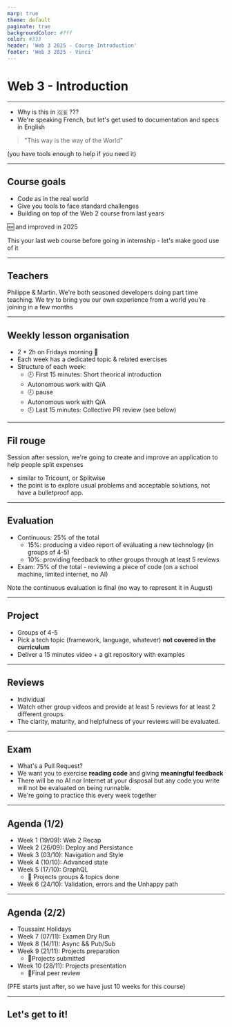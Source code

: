 ```yaml
---
marp: true
theme: default
paginate: true
backgroundColor: #fff
color: #333
header: 'Web 3 2025 - Course Introduction'
footer: 'Web 3 2025 - Vinci'
---
```


# Web 3 - Introduction

---

- Why is this in :uk: ???
- We're speaking French, but let's get used to documentation and specs in English

> "This way is the way of the World"

(you have tools enough to help if you need it)

---

## Course goals

- Code as in the real world
- Give you tools to face standard challenges
- Building on top of the Web 2 course from last years

:new: and improved in 2025

This your last web course before going in internship - let's make good use of it

---

## Teachers

Philippe & Martin.
We're both seasoned developers doing part time teaching.
We try to bring you our own experience from a world you're joining in a few months

---

## Weekly lesson organisation

- 2 \* 2h on Fridays morning :rooster:
- Each week has a dedicated topic & related exercises
- Structure of each week:
  - 🕗 First 15 minutes: Short theorical introduction
  - Autonomous work with Q/A
  - 🕗 pause
  - Autonomous work with Q/A
  - 🕗 Last 15 minutes: Collective PR review (see below)

---

## Fil rouge

Session after session, we're going to create and improve an application to help people split expenses 

- similar to  Tricount, or Splitwise
- the point is to explore usual problems and acceptable solutions, not have a bulletproof app.


---

## Evaluation

- Continuous: 25% of the total 
  -  15%: producing a video report of evaluating a new technology (in groups of 4-5)
  -  10%: providing feedback to other groups through at least 5 reviews
- Exam: 75% of the total - reviewing a piece of code (on a school machine, limited internet, no AI)

Note the continuous evaluation is final (no way to represent it in August)

---

## Project

- Groups of 4-5
- Pick a tech topic (framework, language, whatever) **not covered in the curriculum**
- Deliver a 15 minutes video + a git repository with examples

---

## Reviews

- Individual
- Watch other group videos and provide at least 5 reviews for at least 2 different groups.
- The clarity, maturity, and helpfulness of your reviews will be evaluated.

---

## Exam

- What's a Pull Request?
- We want you to exercise **reading code** and giving **meaningful feedback**
- There will be no AI nor Internet at your disposal but any code you write will not be evaluated on being runnable.
- We're going to practice this every week together

---

## Agenda (1/2)

- Week 1 (19/09): Web 2 Recap
- Week 2 (26/09): Deploy and Persistance
- Week 3 (03/10): Navigation and Style
- Week 4 (10/10): Advanced state
- Week 5 (17/10): GraphQL
  - 🎯 Projects groups & topics done
- Week 6 (24/10): Validation, errors and the Unhappy path

---

## Agenda (2/2)

- Toussaint Holidays
- Week 7 (07/11): Examen Dry Run
- Week 8 (14/11): Async && Pub/Sub
- Week 9 (21/11): Projects preparation
  - 🎯Projects submitted
- Week 10 (28/11): Projects presentation
  - 🎯Final peer review

(PFE starts just after, so we have just 10 weeks for this course)

---

## Let's get to it!
